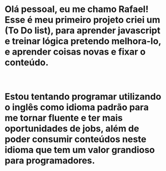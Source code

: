# Olá pessoal, eu me chamo Rafael! Esse é meu primeiro projeto criei um (To Do list), para aprender javascript e treinar lógica pretendo melhora-lo, e aprender coisas novas e fixar o conteúdo.

<br/>

# Estou tentando programar utilizando o inglês como idioma padrão para me tornar fluente e ter mais oportunidades de jobs, além de poder consumir conteúdos neste idioma que tem um valor grandioso para programadores.


